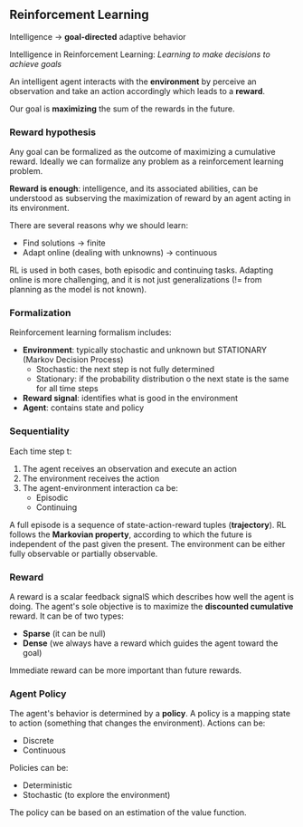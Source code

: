 ## Reinforcement Learning

Intelligence -> **goal-directed** adaptive behavior

Intelligence in Reinforcement Learning: *Learning to make decisions to achieve goals* 

An intelligent agent interacts with the **environment** by perceive an observation and take an action accordingly which leads to a **reward**.

Our goal is **maximizing** the sum of the rewards in the future.

### Reward hypothesis

Any goal can be formalized as the outcome of maximizing a cumulative reward.
Ideally we can formalize any problem as a reinforcement learning problem.

**Reward is enough**: intelligence, and its associated abilities, can be understood as subserving the maximization of reward by an agent acting in its environment.

There are several reasons why we should learn:

* Find solutions -> finite
* Adapt online (dealing with unknowns) -> continuous

RL is used in both cases, both episodic and continuing tasks. 
Adapting online is more challenging, and it is not just generalizations (!= from planning as the model is not known).

### Formalization

Reinforcement learning formalism includes:

* **Environment**: typically stochastic and unknown but STATIONARY (Markov Decision Process)
    - Stochastic: the next step is not fully determined
    - Stationary: if the probability distribution o the next state is the same for all time steps
* **Reward signal**: identifies what is good in the environment
* **Agent**: contains state and policy

### Sequentiality

Each time step t:

1. The agent receives an observation and execute an action
2. The environment receives the action
3. The agent-environment interaction ca be:
    - Episodic
    - Continuing

A full episode is a sequence of state-action-reward tuples (**trajectory**). RL follows the **Markovian property**, according to which the future is independent of the past given the present.
The environment can be either fully observable or partially observable.

### Reward

A reward is a scalar feedback signalS which describes how well the agent is doing.
The agent's sole objective is to maximize the **discounted cumulative** reward.
It can be of two types:

* **Sparse** (it can be null)
* **Dense** (we always have a reward which guides the agent toward the goal)

Immediate reward can be more important than future rewards.

### Agent Policy

The agent's behavior is determined by a **policy**. A policy is a mapping state to action (something that changes the environment).
Actions can be:

* Discrete
* Continuous

Policies can be:

* Deterministic
* Stochastic (to explore the environment)

The policy can be based on an estimation of the value function.